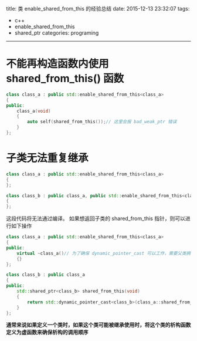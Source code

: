 title: 类 enable_shared_from_this 的经验总结
date: 2015-12-13 23:32:07
tags:
  - c++
  - enable_shared_from_this
  - shared_ptr
categories: programing
---
# 不能再构造函数内使用 shared_from_this() 函数
```c++
class class_a : public std::enable_shared_from_this<class_a>
{
public:
    class_a(void)
    {
        auto self(shared_from_this());// 这里会报 bad_weak_ptr 错误
    }
};
```

# 子类无法重复继承
```c++
class class_a : public std::enable_shared_from_this<class_a>
{
};

class class_b : public class_a, public std::enable_shared_from_this<class_a>
{
};
```
这段代码将无法通过编译。
如果想返回子类的 shared_from_this 指针，则可以进行如下操作
```c++
class class_a : public std::enable_shared_from_this<class_a>
{
public:
    virtual ~class_a()// 为了确保 dynamic_pointer_cast 可以工作，需要父类拥有虚函数。
    {}
};

class class_b : public class_a
{
public:
    std::shared_ptr<class_b> shared_from_this(void)
    {
        return std::dynamic_pointer_cast<class_b>(class_a::shared_from_this());
    }
};
```

**通常来说如果定义一个类时，如果这个类可能被继承使用时，将这个类的析构函数定义为虚函数来确保析构的调用顺序**
